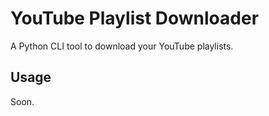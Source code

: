 # YouTube Playlist Downloader
A Python CLI tool to download your YouTube playlists.

## Usage
Soon.

